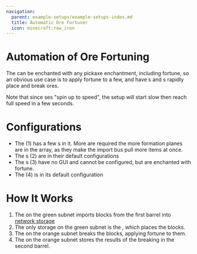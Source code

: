 ```yaml
---
navigation:
  parent: example-setups/example-setups-index.md
  title: Automatic Ore Fortuner
  icon: minecraft:raw_iron
---
```


# Automation of Ore Fortuning

<GameScene zoom="6">
  <ImportStructure src="../assets/assemblies/ore_fortuner.snbt" />
</GameScene>

The <ItemLink id="annihilation_plane" /> can be enchanted with any pickaxe enchantment, including fortune, so an obvious use case is to
apply fortune to a few, and have <ItemLink id="formation_plane" />s and <ItemLink id="annihilation_plane" />s rapidly place and
break ores.

Note that since <ItemLink id="import_bus" />ses "spin up to speed", the setup will start slow then reach full speed in a few seconds.

# Configurations

*   The <ItemLink id="import_bus" /> (1) has a few <ItemLink id="speed_card" />s in it. More are required the more formation planes
    are in the array, as they make the import bus pull more items at once.
*   The <ItemLink id="formation_plane" />s (2) are in their default configurations
*   The <ItemLink id="annihilation_plane" />s (3) have no GUI and cannot be configured, but are enchanted with fortune.
*   The <ItemLink id="storage_bus" /> (4) is in its default configuration

# How It Works

1.  The <ItemLink id="import_bus" /> on the green subnet imports blocks from the first barrel into [network storage](../ae2-mechanics/import-export-storage.md)
2.  The only storage on the green subnet is the <ItemLink id="formation_plane" />, which places the blocks.
3.  The <ItemLink id="annihilation_plane" /> on the orange subnet breaks the blocks, applying fortune to them.
4.  The <ItemLink id="storage_bus" /> on the orange subnet stores the results of the breaking in the second barrel.
